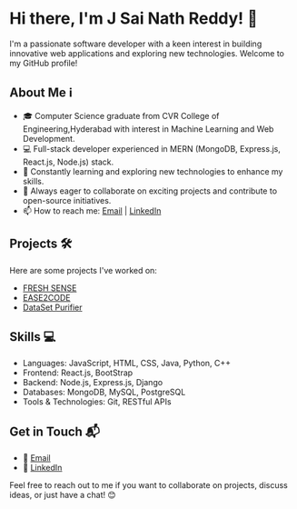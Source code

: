 # Hi there, I'm J Sai Nath Reddy! 👋

I'm a passionate software developer with a keen interest in building innovative web applications and exploring new technologies. Welcome to my GitHub profile!

## About Me ℹ️

- 🎓 Computer Science graduate from CVR College of Engineering,Hyderabad with interest in Machine Learning and Web Development.
- 💻 Full-stack developer experienced in MERN (MongoDB, Express.js, React.js, Node.js) stack.
- 🌱 Constantly learning and exploring new technologies to enhance my skills.
- 🚀 Always eager to collaborate on exciting projects and contribute to open-source initiatives.
- 📫 How to reach me: [Email](sai646152@gmail.com) | [LinkedIn](https://www.linkedin.com/in/sainathjr)

## Projects 🛠️

Here are some projects I've worked on:

- [FRESH SENSE]([https://github.com/jsainathreddy/project-1](https://github.com/SainathReddy1910/FreshSense))
- [EASE2CODE]([https://github.com/jsainathreddy/project-2](https://github.com/SainathReddy1910/Ease2Code))
- [DataSet Purifier]([https://github.com/jsainathreddy/project-3](https://github.com/SainathReddy1910/DatasetPurifier))

## Skills 💻

- Languages: JavaScript, HTML, CSS, Java, Python, C++
- Frontend: React.js, BootStrap
- Backend: Node.js, Express.js, Django
- Databases: MongoDB, MySQL, PostgreSQL
- Tools & Technologies: Git, RESTful APIs

## Get in Touch 📬

- 📧 [Email](sai646152@gmail.com)
- 💼 [LinkedIn](https://www.linkedin.com/in/sainathjr)

Feel free to reach out to me if you want to collaborate on projects, discuss ideas, or just have a chat! 😊
